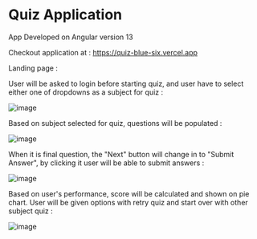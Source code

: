# Quiz Application

App Developed on Angular version 13

Checkout application at : https://quiz-blue-six.vercel.app

Landing page : 

User will be asked to login before starting quiz, and user have to select either one of dropdowns as a subject for quiz :

![image](https://user-images.githubusercontent.com/107784718/189266270-fb5b63ce-5e74-4050-a93f-406ec110a0af.png)

Based on subject selected for quiz, questions will be populated : 

![image](https://user-images.githubusercontent.com/107784718/189266383-1cd4f28d-b393-42eb-b549-281e4370f018.png)

When it is final question, the "Next" button will change in to "Submit Answer", by clicking it user will be able to submit answers :

![image](https://user-images.githubusercontent.com/107784718/189266537-25c96084-fdcc-4a6b-ae26-f0cb5edd48fe.png)

Based on user's performance, score will be calculated and shown on pie chart. 
User will be given options with retry quiz and start over with other subject quiz : 

![image](https://user-images.githubusercontent.com/107784718/189269876-138680da-3e37-425d-8383-b0fd8a1d1e39.png)







